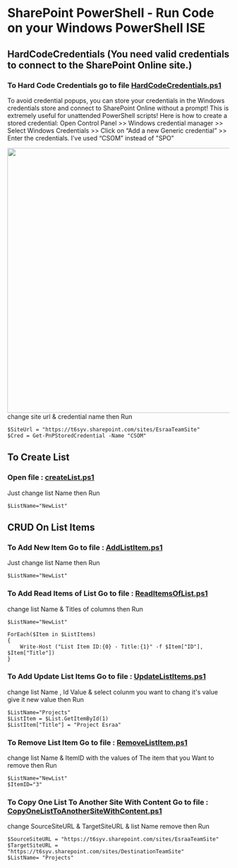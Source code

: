 # SharePoint PowerShell - Run Code on your Windows PowerShell ISE
## HardCodeCredentials (You need valid credentials to connect to the SharePoint Online site.)
### To Hard Code Credentials go to file [HardCodeCredentials.ps1](https://github.com/esraa224455/CSOM/blob/master/HardCodeCredentials.ps1)
To avoid credential popups, you can store your credentials in the Windows credentials store and connect to SharePoint Online without a prompt! 
This is extremely useful for unattended PowerShell scripts! Here is how to create a stored credential: Open Control Panel >> Windows credential manager >> Select Windows Credentials >> Click on “Add a new Generic credential” >> Enter the credentials.
I’ve used “CSOM” instead of "SPO"

<img src="https://www.sharepointdiary.com/wp-content/uploads/2021/12/sharepoint-online-powershell-credential-manager.png" width ="600">
change site url & credential name then Run

```
$SiteUrl = "https://t6syv.sharepoint.com/sites/EsraaTeamSite"
$Cred = Get-PnPStoredCredential -Name "CSOM"
```

## To Create List
### Open file : [createList.ps1](https://github.com/esraa224455/CSOM/blob/master/createList.ps1) 
Just change list Name then Run
```
$ListName="NewList"
```
## CRUD On List Items

### To Add New Item Go to file : [AddListItem.ps1](https://github.com/esraa224455/CSOM/blob/master/AddListItem.ps1)
Just change list Name then Run
```
$ListName="NewList"
```
### To Add Read Items of List Go to file : [ReadItemsOfList.ps1](https://github.com/esraa224455/CSOM/blob/master/ReadItemsOfList.ps1)
change list Name & Titles of columns then Run
```
$ListName="NewList"

ForEach($Item in $ListItems)
{
    Write-Host ("List Item ID:{0} - Title:{1}" -f $Item["ID"], $Item["Title"])
}
```
### To Add Update List Items Go to file : [UpdateListItems.ps1](https://github.com/esraa224455/CSOM/blob/master/UpdateListItems.ps1)
change list Name , Id Value & select colunm you want to chang it's value give it new value then Run
```
$ListName="Projects"
$ListItem = $List.GetItemById(1) 
$ListItem["Title"] = "Project Esraa" 
```
### To Remove List Item Go to file : [RemoveListItem.ps1](https://github.com/esraa224455/CSOM/blob/master/RemoveListItem.ps1)
change list Name & ItemID with the values of The item that you Want to remove then Run
```
$ListName="NewList"
$ItemID="3"
```
### To Copy One List To Another Site With Content Go to file : [CopyOneListToAnotherSiteWithContent.ps1](https://github.com/esraa224455/CSOM/blob/master/CopyOneListToAnotherSiteWithContent.ps1)
change  SourceSiteURL & TargetSiteURL & list Name remove then Run
```
$SourceSiteURL = "https://t6syv.sharepoint.com/sites/EsraaTeamSite"
$TargetSiteURL = "https://t6syv.sharepoint.com/sites/DestinationTeamSite"
$ListName= "Projects"
```
